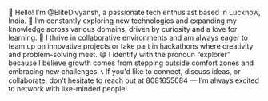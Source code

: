 👋 Hello! I’m @EliteDivyansh, a passionate tech enthusiast based in Lucknow, India.
🌱 I’m constantly exploring new technologies and expanding my knowledge across various domains, driven by curiosity and a love for learning.
🤝 I thrive in collaborative environments and am always eager to team up on innovative projects or take part in hackathons where creativity and problem-solving meet.
😄 I identify with the pronoun “explorer” because I believe growth comes from stepping outside comfort zones and embracing new challenges.
📞 If you'd like to connect, discuss ideas, or collaborate, don’t hesitate to reach out at 8081655084 — I’m always excited to network with like-minded people!
